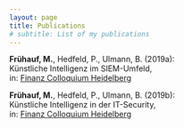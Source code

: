 ```yaml
---
layout: page
title: Publications
# subtitle: List of my publications
---
```


**Frühauf, M.**, Hedfeld, P., Ulmann, B. (2019a):  
Künstliche Intelligenz im SIEM-Umfeld,  
in: [Finanz Colloquium Heidelberg](www.fchgruppe.de/Beitrag/2281/kuenstliche-intelligenz-im-siem-umfeld)

**Frühauf, M.**, Hedfeld, P., Ulmann, B. (2019b):  
Künstliche Intelligenz in der IT-Security,  
in: [Finanz Colloquium Heidelberg](www.fchgruppe.de/Beitrag/3051/kuenstliche-intelligenz-in-der-it-security)

